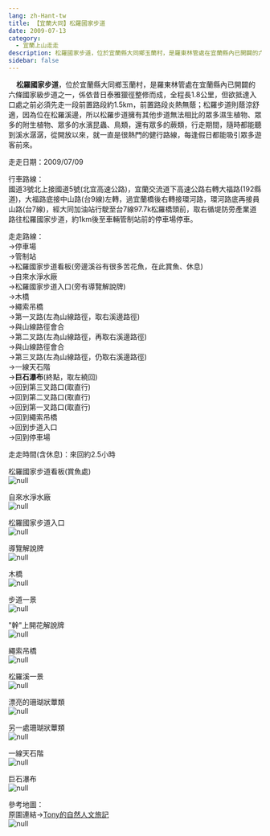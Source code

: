 ```yaml
---
lang: zh-Hant-tw
title: 【宜蘭大同】松羅國家步道
date: 2009-07-13
category: 
  - 宜蘭上山走走
description: 松羅國家步道，位於宜蘭縣大同鄉玉蘭村，是羅東林管處在宜蘭縣內已開闢的六條國家級步道之一，係依昔日泰雅獵徑整修而成，全程長1.8公里，但欲抵達入口處之前必須先走一段前置路段約1.5km，前置路段炎熱無蔭；松羅步道則蔭涼舒適，因為位在松羅溪邊，所以松羅步道擁有其他步道無法相比的眾多濕生植物、眾多的附生植物、眾多的水濱昆蟲、鳥類，還有眾多的蕨類，行走期間，隨時都能聽到溪水潺潺，從開放以來，就一直是很熱門的健行路線，每逢假日都能吸引眾多遊客前來。
sidebar: false
---
```


    **松羅國家步道**，位於宜蘭縣大同鄉玉蘭村，是羅東林管處在宜蘭縣內已開闢的六條國家級步道之一，係依昔日泰雅獵徑整修而成，全程長1.8公里，但欲抵達入口處之前必須先走一段前置路段約1.5km，前置路段炎熱無蔭；松羅步道則蔭涼舒適，因為位在松羅溪邊，所以松羅步道擁有其他步道無法相比的眾多濕生植物、眾多的附生植物、眾多的水濱昆蟲、鳥類，還有眾多的蕨類，行走期間，隨時都能聽到溪水潺潺，從開放以來，就一直是很熱門的健行路線，每逢假日都能吸引眾多遊客前來。

走走日期：2009/07/09

行車路線：  
國道3號北上接國道5號(北宜高速公路)，宜蘭交流道下高速公路右轉大福路(192縣道)，大福路底接中山路(台9線)左轉，過宜蘭橋後右轉接環河路，環河路底再接員山路(台7線)，經大同加油站行駛至台7線97.7k松羅橋頭前，取右循堤防旁產業道路往松羅國家步道，約1km後至車輛管制站前的停車場停車。

走走路線：  
→停車場  
→管制站  
→松羅國家步道看板(旁邊溪谷有很多苦花魚，在此賞魚、休息)  
→自來水淨水廠  
→松羅國家步道入口(旁有導覽解說牌)  
→木橋  
→繩索吊橋  
→第一叉路(左為山線路徑，取右溪邊路徑)  
→與山線路徑會合  
→第二叉路(左為山線路徑，再取右溪邊路徑)  
→與山線路徑會合  
→第三叉路(左為山線路徑，仍取右溪邊路徑)  
→一線天石階  
→**巨石瀑布**(終點，取左繞回)  
→回到第三叉路口(取直行)  
→回到第二叉路口(取直行)  
→回到第一叉路口(取直行)  
→回到繩索吊橋  
→回到步道入口  
→回到停車場

走走時間(含休息)：來回約2.5小時

松羅國家步道看板(賞魚處)  
![null](image/128482720_l.jpg)

自來水淨水廠  
![null](image/128482840_l.jpg)

松羅國家步道入口  
![null](image/128482851_l.jpg)

導覽解說牌  
![null](image/128482860_l.jpg)

木橋  
![null](image/128482869_l.jpg)

步道一景  
![null](image/128482928_l.jpg)

"幹"上開花解說牌  
![null](image/128482936_l.jpg)

繩索吊橋  
![null](image/128482943_l.jpg)

松羅溪一景  
![null](image/128483013_l.jpg)

漂亮的珊瑚狀蕈類  
![null](image/128483020_l.jpg)

另一處珊瑚狀蕈類  
![null](image/128483030_l.jpg)

一線天石階  
![null](image/128483077_l.jpg)

巨石瀑布  
![null](image/128483159_l.jpg)

參考地圖：  
原圖連結→[Tony的自然人文旅記](http://www.tonyhuang39.com/tony0387.html)  
![null](image/128483203_l.jpg)